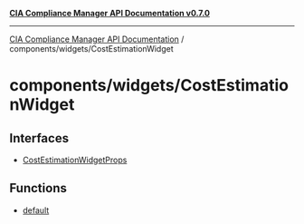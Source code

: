 [**CIA Compliance Manager API Documentation v0.7.0**](../../../README.md)

***

[CIA Compliance Manager API Documentation](../../../modules.md) / components/widgets/CostEstimationWidget

# components/widgets/CostEstimationWidget

## Interfaces

- [CostEstimationWidgetProps](interfaces/CostEstimationWidgetProps.md)

## Functions

- [default](functions/default.md)
